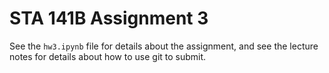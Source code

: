 # STA 141B Assignment 3

See the `hw3.ipynb` file for details about the assignment, and see the lecture
notes for details about how to use git to submit.
